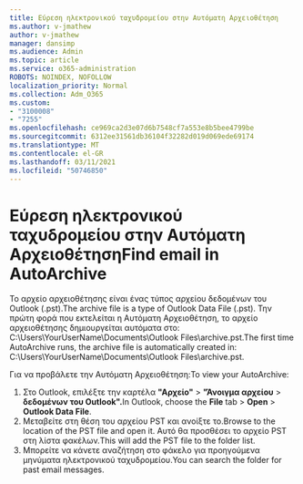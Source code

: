 ```yaml
---
title: Εύρεση ηλεκτρονικού ταχυδρομείου στην Αυτόματη Αρχειοθέτηση
ms.author: v-jmathew
author: v-jmathew
manager: dansimp
ms.audience: Admin
ms.topic: article
ms.service: o365-administration
ROBOTS: NOINDEX, NOFOLLOW
localization_priority: Normal
ms.collection: Adm_O365
ms.custom:
- "3100008"
- "7255"
ms.openlocfilehash: ce969ca2d3e07d6b7548cf7a553e8b5bee4799be
ms.sourcegitcommit: 6312ee31561db36104f32282d019d069ede69174
ms.translationtype: MT
ms.contentlocale: el-GR
ms.lasthandoff: 03/11/2021
ms.locfileid: "50746850"
---
```

# <a name="find-email-in-autoarchive"></a><span data-ttu-id="9210b-102">Εύρεση ηλεκτρονικού ταχυδρομείου στην Αυτόματη Αρχειοθέτηση</span><span class="sxs-lookup"><span data-stu-id="9210b-102">Find email in AutoArchive</span></span>

<span data-ttu-id="9210b-103">Το αρχείο αρχειοθέτησης είναι ένας τύπος αρχείου δεδομένων του Outlook (.pst).</span><span class="sxs-lookup"><span data-stu-id="9210b-103">The archive file is a type of Outlook Data File (.pst).</span></span> <span data-ttu-id="9210b-104">Την πρώτη φορά που εκτελείται η Αυτόματη Αρχειοθέτηση, το αρχείο αρχειοθέτησης δημιουργείται αυτόματα στο: C:\Users\YourUserName\Documents\Outlook Files\archive.pst.</span><span class="sxs-lookup"><span data-stu-id="9210b-104">The first time AutoArchive runs, the archive file is automatically created in: C:\Users\YourUserName\Documents\Outlook Files\archive.pst.</span></span>

<span data-ttu-id="9210b-105">Για να προβάλετε την Αυτόματη Αρχειοθέτηση:</span><span class="sxs-lookup"><span data-stu-id="9210b-105">To view your AutoArchive:</span></span>

1. <span data-ttu-id="9210b-106">Στο Outlook, επιλέξτε την καρτέλα **"Αρχείο"** > **"Άνοιγμα αρχείου**  >  **δεδομένων του Outlook".**</span><span class="sxs-lookup"><span data-stu-id="9210b-106">In Outlook, choose the **File** tab > **Open** > **Outlook Data File**.</span></span>
2. <span data-ttu-id="9210b-107">Μεταβείτε στη θέση του αρχείου PST και ανοίξτε το.</span><span class="sxs-lookup"><span data-stu-id="9210b-107">Browse to the location of the PST file and open it.</span></span> <span data-ttu-id="9210b-108">Αυτό θα προσθέσει το αρχείο PST στη λίστα φακέλων.</span><span class="sxs-lookup"><span data-stu-id="9210b-108">This will add the PST file to the folder list.</span></span>
3. <span data-ttu-id="9210b-109">Μπορείτε να κάνετε αναζήτηση στο φάκελο για προηγούμενα μηνύματα ηλεκτρονικού ταχυδρομείου.</span><span class="sxs-lookup"><span data-stu-id="9210b-109">You can search the folder for past email messages.</span></span>
